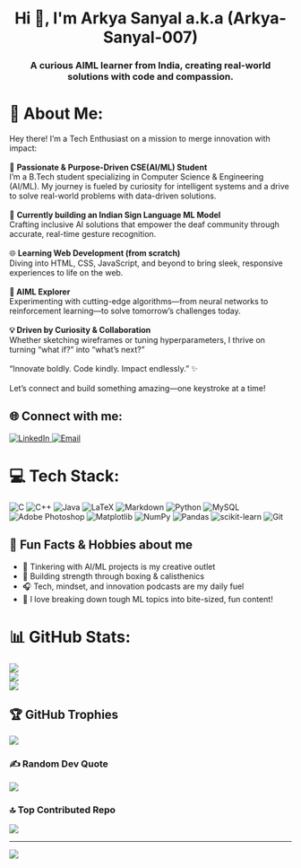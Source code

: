 <h1 align="center">Hi 👋, I'm Arkya Sanyal a.k.a (Arkya-Sanyal-007) </h1>
<h3 align="center">A curious AIML learner from India, creating real-world solutions with code and compassion.</h3>

# 💫 About Me:
Hey there! I’m a Tech Enthusiast on a mission to merge innovation with impact:<br><br>🧠 **Passionate & Purpose-Driven CSE(AI/ML) Student**<br>I’m a B.Tech student specializing in Computer Science & Engineering (AI/ML). My journey is fueled by curiosity for intelligent systems and a drive to solve real-world problems with data-driven solutions.<br><br>🚀 **Currently building an Indian Sign Language ML Model**<br>Crafting inclusive AI solutions that empower the deaf community through accurate, real-time gesture recognition.<br><br>🌐 **Learning Web Development (from scratch)**<br>Diving into HTML, CSS, JavaScript, and beyond to bring sleek, responsive experiences to life on the web.<br><br>**🤖 AIML Explorer**<br>Experimenting with cutting-edge algorithms—from neural networks to reinforcement learning—to solve tomorrow’s challenges today.<br><br>**💡 Driven by Curiosity & Collaboration**<br>Whether sketching wireframes or tuning hyperparameters, I thrive on turning “what if?” into “what’s next?”<br><br>“Innovate boldly. Code kindly. Impact endlessly.” ✨<br><br>Let’s connect and build something amazing—one keystroke at a time!


## 🌐 Connect with me:
<p align="left">
  <a href="https://www.linkedin.com/in/arkya-sanyal" target="_blank">
    <img src="https://img.icons8.com/color/30/linkedin.png" alt="LinkedIn"/>
  </a>
  <a href="mailto:arkyasanyal03@gmail.com">
    <img src="https://img.icons8.com/color/30/gmail-new.png" alt="Email"/>
  </a>
</p>

 
# 💻 Tech Stack:
![C](https://img.shields.io/badge/c-%2300599C.svg?style=for-the-badge&logo=c&logoColor=white) ![C++](https://img.shields.io/badge/c++-%2300599C.svg?style=for-the-badge&logo=c%2B%2B&logoColor=white) ![Java](https://img.shields.io/badge/java-%23ED8B00.svg?style=for-the-badge&logo=openjdk&logoColor=white) ![LaTeX](https://img.shields.io/badge/latex-%23008080.svg?style=for-the-badge&logo=latex&logoColor=white) ![Markdown](https://img.shields.io/badge/markdown-%23000000.svg?style=for-the-badge&logo=markdown&logoColor=white) ![Python](https://img.shields.io/badge/python-3670A0?style=for-the-badge&logo=python&logoColor=ffdd54) ![MySQL](https://img.shields.io/badge/mysql-4479A1.svg?style=for-the-badge&logo=mysql&logoColor=white) ![Adobe Photoshop](https://img.shields.io/badge/adobe%20photoshop-%2331A8FF.svg?style=for-the-badge&logo=adobe%20photoshop&logoColor=white) ![Matplotlib](https://img.shields.io/badge/Matplotlib-%23ffffff.svg?style=for-the-badge&logo=Matplotlib&logoColor=black) ![NumPy](https://img.shields.io/badge/numpy-%23013243.svg?style=for-the-badge&logo=numpy&logoColor=white) ![Pandas](https://img.shields.io/badge/pandas-%23150458.svg?style=for-the-badge&logo=pandas&logoColor=white) ![scikit-learn](https://img.shields.io/badge/scikit--learn-%23F7931E.svg?style=for-the-badge&logo=scikit-learn&logoColor=white) ![Git](https://img.shields.io/badge/git-%23F05033.svg?style=for-the-badge&logo=git&logoColor=white)


## 🌱 Fun Facts & Hobbies about me

- 🤖 Tinkering with AI/ML projects is my creative outlet
- 🥊 Building strength through boxing & calisthenics
- 🎧 Tech, mindset, and innovation podcasts are my daily fuel
- 🧠 I love breaking down tough ML topics into bite-sized, fun content!
  

# 📊 GitHub Stats:
![](https://github-readme-stats.vercel.app/api?username=Arkya-Sanyal-007&theme=dark&hide_border=false&include_all_commits=true&count_private=false)<br/>
![](https://nirzak-streak-stats.vercel.app/?user=Arkya-Sanyal-007&theme=dark&hide_border=false)<br/>
![](https://github-readme-stats.vercel.app/api/top-langs/?username=Arkya-Sanyal-007&theme=dark&hide_border=false&include_all_commits=true&count_private=false&layout=compact)

## 🏆 GitHub Trophies
![](https://github-profile-trophy.vercel.app/?username=Arkya-Sanyal-007&theme=radical&no-frame=false&no-bg=true&margin-w=4)

### ✍️ Random Dev Quote
![](https://quotes-github-readme.vercel.app/api?type=horizontal&theme=radical)

### 🔝 Top Contributed Repo
![](https://github-contributor-stats.vercel.app/api?username=Arkya-Sanyal-007&limit=5&theme=dark&combine_all_yearly_contributions=true)

---
[![](https://visitcount.itsvg.in/api?id=Arkya-Sanyal-007&icon=0&color=0)](https://visitcount.itsvg.in)


